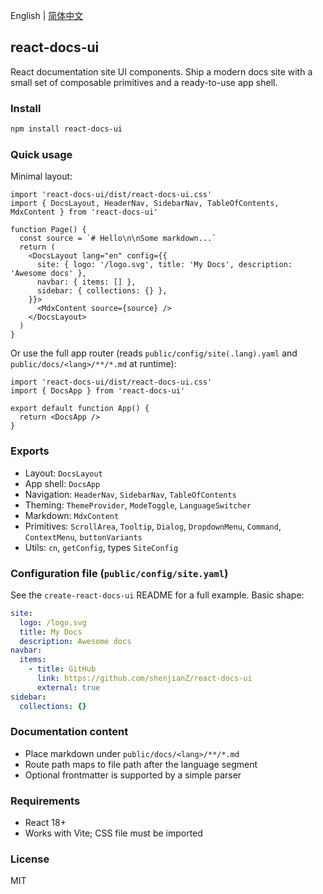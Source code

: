 English | [简体中文](README-zh.md)

## react-docs-ui

React documentation site UI components. Ship a modern docs site with a small set of composable primitives and a ready-to-use app shell.

### Install
```bash
npm install react-docs-ui
```

### Quick usage
Minimal layout:
```tsx
import 'react-docs-ui/dist/react-docs-ui.css'
import { DocsLayout, HeaderNav, SidebarNav, TableOfContents, MdxContent } from 'react-docs-ui'

function Page() {
  const source = `# Hello\n\nSome markdown...`
  return (
    <DocsLayout lang="en" config={{
      site: { logo: '/logo.svg', title: 'My Docs', description: 'Awesome docs' },
      navbar: { items: [] },
      sidebar: { collections: {} },
    }}>
      <MdxContent source={source} />
    </DocsLayout>
  )
}
```

Or use the full app router (reads `public/config/site(.lang).yaml` and `public/docs/<lang>/**/*.md` at runtime):
```tsx
import 'react-docs-ui/dist/react-docs-ui.css'
import { DocsApp } from 'react-docs-ui'

export default function App() {
  return <DocsApp />
}
```

### Exports
- Layout: `DocsLayout`
- App shell: `DocsApp`
- Navigation: `HeaderNav`, `SidebarNav`, `TableOfContents`
- Theming: `ThemeProvider`, `ModeToggle`, `LanguageSwitcher`
- Markdown: `MdxContent`
- Primitives: `ScrollArea`, `Tooltip`, `Dialog`, `DropdownMenu`, `Command`, `ContextMenu`, `buttonVariants`
- Utils: `cn`, `getConfig`, types `SiteConfig`

### Configuration file (`public/config/site.yaml`)
See the `create-react-docs-ui` README for a full example. Basic shape:
```yaml
site:
  logo: /logo.svg
  title: My Docs
  description: Awesome docs
navbar:
  items:
    - title: GitHub
      link: https://github.com/shenjianZ/react-docs-ui
      external: true
sidebar:
  collections: {}
```

### Documentation content
- Place markdown under `public/docs/<lang>/**/*.md`
- Route path maps to file path after the language segment
- Optional frontmatter is supported by a simple parser

### Requirements
- React 18+
- Works with Vite; CSS file must be imported

### License
MIT
